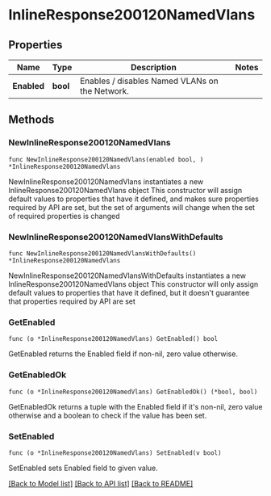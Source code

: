 # InlineResponse200120NamedVlans

## Properties

Name | Type | Description | Notes
------------ | ------------- | ------------- | -------------
**Enabled** | **bool** | Enables / disables Named VLANs on the Network. | 

## Methods

### NewInlineResponse200120NamedVlans

`func NewInlineResponse200120NamedVlans(enabled bool, ) *InlineResponse200120NamedVlans`

NewInlineResponse200120NamedVlans instantiates a new InlineResponse200120NamedVlans object
This constructor will assign default values to properties that have it defined,
and makes sure properties required by API are set, but the set of arguments
will change when the set of required properties is changed

### NewInlineResponse200120NamedVlansWithDefaults

`func NewInlineResponse200120NamedVlansWithDefaults() *InlineResponse200120NamedVlans`

NewInlineResponse200120NamedVlansWithDefaults instantiates a new InlineResponse200120NamedVlans object
This constructor will only assign default values to properties that have it defined,
but it doesn't guarantee that properties required by API are set

### GetEnabled

`func (o *InlineResponse200120NamedVlans) GetEnabled() bool`

GetEnabled returns the Enabled field if non-nil, zero value otherwise.

### GetEnabledOk

`func (o *InlineResponse200120NamedVlans) GetEnabledOk() (*bool, bool)`

GetEnabledOk returns a tuple with the Enabled field if it's non-nil, zero value otherwise
and a boolean to check if the value has been set.

### SetEnabled

`func (o *InlineResponse200120NamedVlans) SetEnabled(v bool)`

SetEnabled sets Enabled field to given value.



[[Back to Model list]](../README.md#documentation-for-models) [[Back to API list]](../README.md#documentation-for-api-endpoints) [[Back to README]](../README.md)


